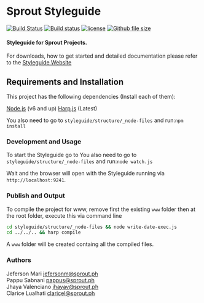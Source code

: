 # Sprout Styleguide

[![Build Status](https://travis-ci.org/JefMari/sprout-styleguide.svg?branch=master)](https://travis-ci.org/JefMari/sprout-styleguide)
[![Build status](https://ci.appveyor.com/api/projects/status/fq954ye9yqa6e3hi?svg=true)](https://ci.appveyor.com/project/JefMari/sprout-styleguide)
[![license](https://img.shields.io/github/license/mashape/apistatus.svg)]()
[![Github file size](https://img.shields.io/github/size/webcaetano/craft/build/phaser-craft.min.js.svg)]()

#### Styleguide for Sprout Projects.

For downloads, how to get started and detailed documentation please refer to the [Styleguide Website](https://jefmari.github.io/sprout-styleguide)

## Requirements and Installation 
This project has the following dependencies (Install each of them):

[Node.js](https://nodejs.org/en/ "Node.js") (v6 and up)
[Harp.js](http://harpjs.com/ "Harp.js") (Latest)

You also need to go to `styleguide/structure/_node-files` and run:`npm install`

### Development and Usage

To start the Styleguide go to You also need to go to `styleguide/structure/_node-files` and run:`node watch.js`

Wait and the browser will open with the Styleguide running via `http://localhost:9241`.

### Publish and Output

To compile the project for www, remove first the existing `www` folder then at the root folder, execute this via command line

```sh
cd styleguide/structure/_node-files && node write-date-exec.js
cd ../../.. && harp compile
```

A `www` folder will be created containg all the compiled files.


### Authors  
Jeferson Mari <jefersonm@sprout.ph>   
Pappu Sabnani <pappus@sprout.ph>   
Jhaya Valenciano <jhayav@sprout.ph>   
Clarice Lualhati <claricel@sprout.ph>   
